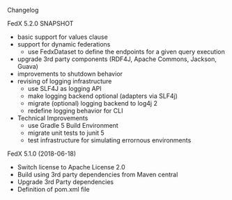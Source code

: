 Changelog

FedX 5.2.0 SNAPSHOT
 * basic support for values clause
 * support for dynamic federations
   - use FedxDataset to define the endpoints for a given query execution
 * upgrade 3rd party components
   (RDF4J, Apache Commons, Jackson, Guava)
 * improvements to shutdown behavior
 * revising of logging infrastructure
   - use SLF4J as logging API
   - make logging backend optional (adapters via SLF4j)
   - migrate (optional) logging backend to log4j 2
   - redefine logging behavior for CLI
 * Technical Improvements
   - use Gradle 5 Build Environment
   - migrate unit tests to junit 5
   - test infrastructure for simulating errornous environments

FedX 5.1.0 (2018-06-18)
 * Switch license to Apache License 2.0
 * Build using 3rd party dependencies from Maven central
 * Upgrade 3rd Party dependencies
 * Definition of pom.xml file